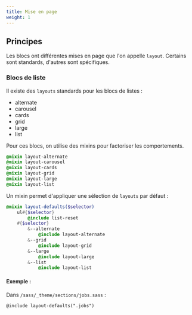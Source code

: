 ```yaml
---
title: Mise en page
weight: 1
---
```


## Principes

Les blocs ont différentes mises en page que l'on appelle `layout`. Certains sont standards, d'autres sont spécifiques.

### Blocs de liste

Il existe des `layouts` standards pour les blocs de listes :

- alternate
- carousel
- cards
- grid
- large
- list

Pour ces blocs, on utilise des mixins pour factoriser les comportements.

```sass
@mixin layout-alternate
@mixin layout-carousel
@mixin layout-cards
@mixin layout-grid
@mixin layout-large
@mixin layout-list
```

Un mixin permet d'appliquer une sélection de `layouts` par défaut :

```sass
@mixin layout-defaults($selector)
    ul#{$selector}
        @include list-reset
    #{$selector}
        &--alternate
            @include layout-alternate
        &--grid
            @include layout-grid
        &--large
            @include layout-large
        &--list
            @include layout-list
```

#### Exemple :

Dans `/sass/_theme/sections/jobs.sass` :

```
@include layout-defaults(".jobs")
```

<!-- 
### Blocs spécifiques

D'autres `layouts` sont réservés à un ou plusieurs blocs.

TODO : lister les blocs et leur mise en page dans une page dédiée
#### Bloc chapitre : 

- simple (sans mise en avant)
- mise en avant légère
- mise en avant forte

#### Bloc appel à action : 

- mise en avant légère
- mise en avant forte
###  -->
